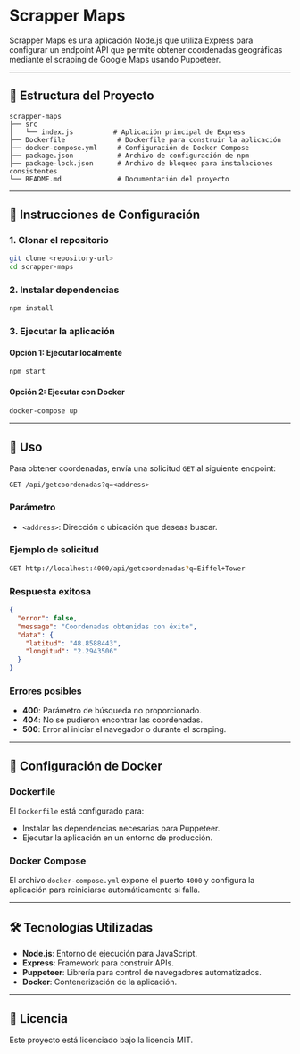 # Scrapper Maps

Scrapper Maps es una aplicación Node.js que utiliza Express para configurar un endpoint API que permite obtener coordenadas geográficas mediante el scraping de Google Maps usando Puppeteer.

---

## 📂 Estructura del Proyecto

```
scrapper-maps
├── src
│   └── index.js          # Aplicación principal de Express
├── Dockerfile             # Dockerfile para construir la aplicación
├── docker-compose.yml     # Configuración de Docker Compose
├── package.json           # Archivo de configuración de npm
├── package-lock.json      # Archivo de bloqueo para instalaciones consistentes
└── README.md              # Documentación del proyecto
```

---

## 🚀 Instrucciones de Configuración

### **1. Clonar el repositorio**
```bash
git clone <repository-url>
cd scrapper-maps
```

### **2. Instalar dependencias**
```bash
npm install
```

### **3. Ejecutar la aplicación**

#### **Opción 1: Ejecutar localmente**
```bash
npm start
```

#### **Opción 2: Ejecutar con Docker**
```bash
docker-compose up
```

---

## 📖 Uso

Para obtener coordenadas, envía una solicitud `GET` al siguiente endpoint:

```
GET /api/getcoordenadas?q=<address>
```

### **Parámetro**
- `<address>`: Dirección o ubicación que deseas buscar.

### **Ejemplo de solicitud**
```bash
GET http://localhost:4000/api/getcoordenadas?q=Eiffel+Tower
```

### **Respuesta exitosa**
```json
{
  "error": false,
  "message": "Coordenadas obtenidas con éxito",
  "data": {
    "latitud": "48.8588443",
    "longitud": "2.2943506"
  }
}
```

### **Errores posibles**
- **400**: Parámetro de búsqueda no proporcionado.
- **404**: No se pudieron encontrar las coordenadas.
- **500**: Error al iniciar el navegador o durante el scraping.

---

## 🐳 Configuración de Docker

### **Dockerfile**
El `Dockerfile` está configurado para:
- Instalar las dependencias necesarias para Puppeteer.
- Ejecutar la aplicación en un entorno de producción.

### **Docker Compose**
El archivo `docker-compose.yml` expone el puerto `4000` y configura la aplicación para reiniciarse automáticamente si falla.

---

## 🛠️ Tecnologías Utilizadas

- **Node.js**: Entorno de ejecución para JavaScript.
- **Express**: Framework para construir APIs.
- **Puppeteer**: Librería para control de navegadores automatizados.
- **Docker**: Contenerización de la aplicación.

---

## 📜 Licencia

Este proyecto está licenciado bajo la licencia MIT.